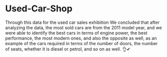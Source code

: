 # Used-Car-Shop

Through this data for the used car sales exhibition
We concluded that after analyzing the data, the most sold cars are from the 2011 model year, and we were able to identify the best cars in terms of engine power, the best performance, the most modern ones, and also the opposite as well, as an example of the cars required in terms of the number of doors, the number of seats, whether it is diesel or petrol, and so on as well. 👌✔
